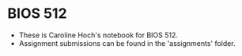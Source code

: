 # BIOS 512
- These is Caroline Hoch's notebook for BIOS 512.
- Assignment submissions can be found in the 'assignments' folder.
